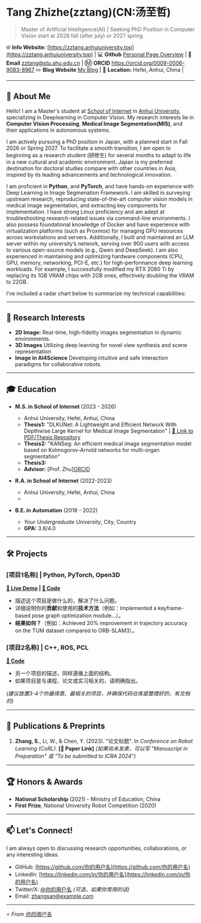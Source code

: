 # Tang Zhizhe(zztang)(CN:汤至哲)

> Master of Artificial Intelligence(AI) | Seeking PhD Position in Computer Vision start at 2026 fall (after july) or 2027 spring

🌐 **Info Website:** [https://zztang.anhuiuniversity.top](https://zztang.anhuiuniversity.top) | 
💻 **Github** [Personal Page Overview](https://github.com/University-Pro) |
📧 **Email** zztang@stu.ahu.edu.cn | 
Ⓜ️ **ORCID** https://orcid.org/0009-0006-9083-8967
✏️ **Blog Website** [My Blog](http://8.133.3.212) |
📍 **Location:** Hefei, Anhui, China |

---

## 👋 About Me

Hello! I am a Master's student at [School of Internet](https://si.ahu.edu.cn/) in [Anhui University](https://www.ahu.edu.cn/), specializing in Deeplearning in Computer Vision. 
My research interests lie in **Computer Vision Processing**, **Medical Image Segmentation(MIS)**, and their applications in autonomous systems.

I am actively pursuing a PhD position in Japan, with a planned start in Fall 2026 or Spring 2027.
To facilitate a smooth transition, I am open to beginning as a research student (研修生) for several months to adapt to life in a new cultural and academic environment.
Japan is my preferred destination for doctoral studies compare with other countries in Asia, inspired by its leading advancements and technological innovation. 

I am proficient in **Python**, and **PyTorch**, and have hands-on experience with Deep Learning in Image Segmenation Framework.
I am skilled in surveying upstream research, reproducing state-of-the-art computer vision models in medical image segmentation, and extracting key components for implementation.
I have strong Linux proficiency and am adept at troubleshooting research-related issues via command-line environments.
I also possess foundational knowledge of Docker and have experience with virtualization platforms (such as Proxmox) for managing GPU resources across workstations and servers.
Additionally, I built and maintained an LLM server within my university’s network, serving over 900 users with access to various open-source models (e.g., Qwen and DeepSeek).
I am also experienced in maintaining and optimizing hardware components (CPU, GPU, memory, networking, PCI-E, etc.) for high-performance deep learning workloads.
For example, I successfully modified my RTX 2080 Ti by replacing its 1GB VRAM chips with 2GB ones, effectively doubling the VRAM to 22GB.

I’ve included a radar chart below to summarize my technical capabilities:

---

## 🔬 Research Interests

*   **2D Image:** Real-time, high-fidelity images segmentation in dynamic environments.
*   **3D Images** Utilizing deep learning for novel view synthesis and scene representation
*   **Image in AI4Science** Developing intuitive and safe interaction paradigms for collaborative robots.

---

## 🎓 Education

*   **M.S. in School of Internet** (2023 - 2026)
    *   Anhui University, Hefei, Anhui, China
    *   **Thesis1:** "DLKUNet: A Lightweight and Efficient Network With Depthwise Large Kernel for Medical Image Segmentation" | [🔗 Link to PDF/Thesis Repository](你的论文链接)
    *   **Thesis2:** "KANSeg: An efficient medical image segmentation model based on Kolmogorov-Arnold networks for multi-organ segmentation"
    *   **Thesis3:** 
    *   **Advisor:** [Prof. Zhu][ORCID](https://orcid.org/0000-0002-4001-1551)

*   **R.A. in School of Internet** (2022-2023)
    *   Anhui University, Hefei, Anhui, China
    *   

*   **B.E. in Automation** (2018 - 2022)
    *   *Your Undergraduate University*, City, Country
    *   **GPA:** 3.8/4.0

---

## 🛠️ Projects

### [项目1名称] | Python, PyTorch, Open3D
**[🔗 Live Demo](你的项目演示链接) | [📂 Code](你的项目代码仓库链接)**

*   描述这个项目是做什么的，解决了什么问题。
*   详细说明你的**贡献**和使用的**技术方法**（例如：Implemented a keyframe-based pose graph optimization module...）。
*   **结果如何？**（例如：Achieved 20% improvement in trajectory accuracy on the TUM dataset compared to ORB-SLAM3）。

### [项目2名称] | C++, ROS, PCL
**[📂 Code](你的项目代码仓库链接)**

*   另一个项目的描述，同样遵循上面的结构。
*   如果项目是与课程、论文或实习相关的，请明确指出。

*(建议放置3-4个你最得意、最相关的项目，并确保代码仓库是整理好的、有文档的)*

---

## 📜 Publications & Preprints

1.  **Zhang, S.**, Li, W., & Chen, Y. (2023). "论文标题". In *Conference on Robot Learning (CoRL)*. **[🔗 Paper Link]**
    *(如果尚未发表，可以写 "Manuscript in Preparation" 或 "To be submitted to ICRA 2024")*

---

## 🏆 Honors & Awards

*   **National Scholarship** (2021) - Ministry of Education, China
*   **First Prize**, National University Robot Competition (2020)

---

## 📫 Let's Connect!

I am always open to discussing research opportunities, collaborations, or any interesting ideas.

*   GitHub: [https://github.com/你的用户名](https://github.com/你的用户名)
*   LinkedIn: [https://linkedin.com/in/你的用户名](https://linkedin.com/in/你的用户名)
*   Twitter/X: [@你的用户名](https://twitter.com/你的用户名) *(可选，如果你常用的话)*
*   Email: zhangsan@example.com

---

⭐️ *From [你的用户名](https://github.com/你的用户名)*
